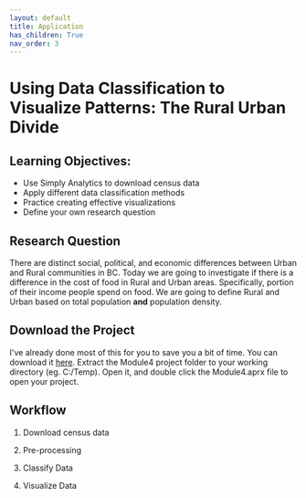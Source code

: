 ```yaml
---
layout: default
title: Application
has_children: True
nav_order: 3
---
```


# Using Data Classification to Visualize Patterns: The Rural Urban Divide

## Learning Objectives:

* Use Simply Analytics to download census data
* Apply different data classification methods
* Practice creating effective visualizations
* Define your own research question

## Research Question

There are distinct social, political, and economic differences between Urban and Rural communities in BC.  Today we are going to investigate if there is a difference in the cost of food in Rural and Urban areas.  Specifically, portion of their income people spend on food.   We are going to define Rural and Urban based on total population **and** population density. 

## Download the Project

I've already done most of this for you to save you a bit of time.  You can download it [here](https://raw.githubusercontent.com/June-Skeeter/Module4_GEOS270/main/data/Module4.zip).  Extract the Module4 project folder to your working directory (eg. C:/Temp).  Open it, and double click the Module4.aprx file to open your project.
 
## Workflow

1) Download census data

2) Pre-processing

3) Classify Data

4) Visualize Data






